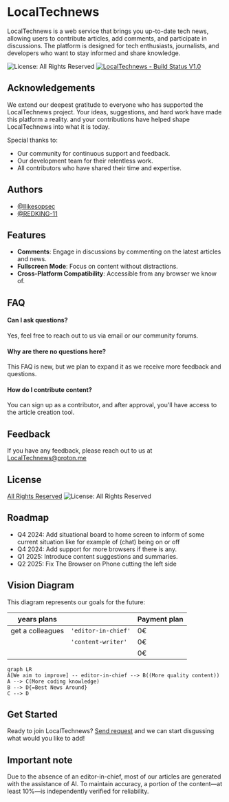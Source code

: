# LocalTechnews
LocalTechnews is a web service that brings you up-to-date tech news, allowing users to contribute articles, add comments, and participate in discussions. The platform is designed for tech enthusiasts, journalists, and developers who want to stay informed and share knowledge.

![License: All Rights Reserved](https://img.shields.io/badge/License-All%20Rights%20Reserved-red.svg)
[![LocalTechnews - Build Status V1.0](https://img.shields.io/badge/LocalTechnews-Build_Status_V1.0-darkred?style=for-the-badge)](https://)

## Acknowledgements
We extend our deepest gratitude to everyone who has supported the LocalTechnews project. Your ideas, suggestions, and hard work have made this platform a reality. and your contributions have helped shape LocalTechnews into what it is today.

Special thanks to:
- Our community for continuous support and feedback.
- Our development team for their relentless work.
- All contributors who have shared their time and expertise.
## Authors

- [@Ilikesopsec](https://www.github.com/ilikeopsec)
- [@REDKING-11](https://www.github.com/redking-11)
## Features

- **Comments**: Engage in discussions by commenting on the latest articles and news.
- **Fullscreen Mode**: Focus on content without distractions.
- **Cross-Platform Compatibility**: Accessible from any browser we know of.


## FAQ

#### Can I ask questions?
Yes, feel free to reach out to us via email or our community forums.

#### Why are there no questions here?
This FAQ is new, but we plan to expand it as we receive more feedback and questions.

#### How do I contribute content?
You can sign up as a contributor, and after approval, you'll have access to the article creation tool.

## Feedback

If you have any feedback, please reach out to us at LocalTechnews@proton.me


## License

[All Rights Reserved](#)
![License: All Rights Reserved](https://img.shields.io/badge/License-All%20Rights%20Reserved-red.svg)

## Roadmap

- Q4 2024: Add situational board to home screen to inform of some current situation like for example of (chat) being on or off
- Q4 2024: Add support for more browsers if there is any.
- Q1 2025: Introduce content suggestions and summaries.
- Q2 2025: Fix The Browser on Phone cutting the left side

## Vision Diagram

This diagram represents our goals for the future:

|years plans     |                               |Payment plan  |
|----------------|-------------------------------|--------------|
|get a colleagues|`'editor-in-chief'`            |   0€         |
|                |`'content-writer'`             |   0€         |
|                |                               |   0€         |

```mermaid
graph LR
A[We aim to improve] -- editor-in-chief --> B((More quality content))
A --> C(More coding knowledge)
B --> D{=Best News Around}
C --> D
```

## Get Started

Ready to join LocalTechnews? [Send request](https://localtechnews.github.io) and we can start disgussing what would you like to add!

## Important note

Due to the absence of an editor-in-chief, most of our articles are generated with the assistance of AI. To maintain accuracy, a portion of the content—at least 10%—is independently verified for reliability.